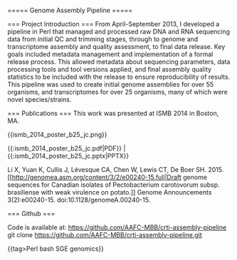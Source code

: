 ===== Genome Assembly Pipeline =====

=== Project Introduction ===
From April-September 2013, I developed a pipeline in Perl that managed and processed raw DNA and RNA sequencing data from initial QC and trimming stages, through to genome and transcriptome assembly and quality assessment, to final data release. Key goals included metadata management and implementation of a formal release process. This allowed metadata about sequencing parameters, data processing tools and tool versions applied, and final assembly quality statistics to be included with the release to ensure reproducibility of results. This pipeline was used to create initial genome assemblies for over 55 organisms, and transcriptomes for over 25 organisms, many of which were novel species/strains.

=== Publications ===
This work was presented at ISMB 2014 in Boston, MA.

{{ismb_2014_poster_b25_jc.png}}

{{:ismb_2014_poster_b25_jc.pdf|PDF}} | {{:ismb_2014_poster_b25_jc.pptx|PPTX}} 

Li X, Yuan K, Cullis J, Lévesque CA, Chen W, Lewis CT, De Boer SH. 2015. [[http://genomea.asm.org/content/3/2/e00240-15.full|Draft genome sequences for Canadian isolates of Pectobacterium carotovorum subsp. brasiliense with weak virulence on potato.]] Genome Announcements 3(2):e00240-15. doi:10.1128/genomeA.00240-15.

=== Github ===

Code is available at: https://github.com/AAFC-MBB/crti-assembly-pipeline
  git clone https://github.com/AAFC-MBB/crti-assembly-pipeline.git

{{tag>Perl bash SGE genomics}}